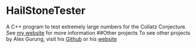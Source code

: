 # HailStoneTester
A C++ program to test extremely large numbers for the Collatz Conjecture. See [my website](http://alex-gurung.github.io) for more information
##Other projects
To see other projects by Alex Gurung, visit his [Github](https://github.com/Alex-Gurung.com) or his [website](http://Alex-Gurung.github.io)